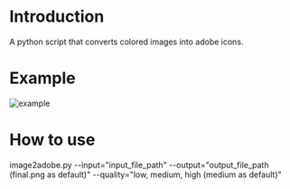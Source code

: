 # Introduction
A python script that converts colored images into adobe icons.

# Example
![example](https://user-images.githubusercontent.com/39453881/118396087-be554980-b688-11eb-8422-f54c222b132e.png)

# How to use
image2adobe.py --input="input_file_path" --output="output_file_path (final.png as default)" --quality="low, medium, high (medium as default)"


